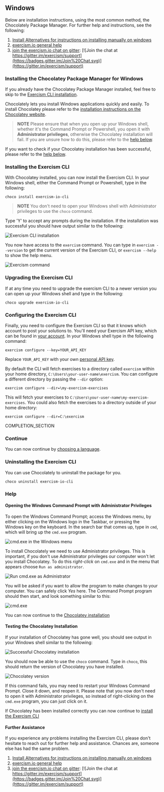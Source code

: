 ## Windows

Below are installation instructions, using the most common method, the Chocolately Package Manager. For further help and instructions, see the following:

1. [Install Alternatives for instructions on installing manually on windows](/clients/cli/install)
2. [exercism.io general help](http://exercism.io/help)
3. [join the exercism.io chat on gitter](https://gitter.im/exercism/support): [![Join the chat at https://gitter.im/exercism/support](https://badges.gitter.im/Join%20Chat.svg)](https://gitter.im/exercism/support)


### Installing the Chocolatey Package Manager for Windows <a name="chocolatey"></a>

If you already have the Chocolatey Package Manager installed, feel free to skip to the [Exercism CLI installation](#install-exercism-cli).

Chocolately lets you install Windows applications quickly and easily. To install Chocolatey please refer to the [installation instructions on the Chocolatey website](https://chocolatey.org/install).

> **NOTE**
> Please ensure that when you open up your Windows shell, whether it's the Command Prompt or Powershell, you open it with **Administrator privileges**, otherwise the Chocolatey installation will fail. If you are unsure how to do this, please refer to the [help below](#open-win-cmd).

If you want to check if your Chocolatey installation has been successful, please refer to the [help below](#test-choco-install).

### Installing the Exercism CLI <a name="install-exercism-cli"></a>

With Chocolatey installed, you can now install the Exercism CLI. In your Windows shell, either the Command Prompt or Powershell, type in the following:

```
choco install exercism-io-cli
```
> **NOTE**
>  You don't need to open your Windows shell with Administrator privileges to use the `choco` command.

Type 'Y' to accept any prompts during the installation. If the installation was successful you should have output similar to the following:

![Exercism CLI installation](/img/cli/win-exercism-installation.png "Exercism CLI installation")

You now have access to the `exercism` command. You can type in `exercism --version` to get the current version of the Exercism CLI, or `exercism --help` to show the help menu.

![Exercism command](/img/cli/win-exercism-command.png "Exercism command")

### Upgrading the Exercism CLI

If at any time you need to upgrade the exercism CLI to a newer version you can open up your Windows shell and type in the following:

```
choco upgrade exercism-io-cli
```

### Configuring the Exercism CLI

Finally, you need to configure the Exercism CLI so that it knows which account to post your solutions to. You'll need your Exercism API key, which can be found in [your account](http://exercism.io/account/key). In your Windows shell type in the following command:

```
exercism configure --key=YOUR_API_KEY
```

Replace `YOUR_API_KEY` with your own [personal API key](http://exercism.io/account/key).

By default the CLI will fetch exercises to a directory called `exercism` within your home directory, `C:\Users\your-user-name\exercism`. You can configure a different directory by passing the `--dir` option:

```
exercism configure --dir=\my-exercism-exercises
```

This will fetch your exercises to `C:\Users\your-user-name\my-exercism-exercises`. You could also fetch the exercises to a directory outside of your home directory:

```
exercism configure --dir=C:\exercism
```

COMPLETION_SECTION

### Continue
You can now continue by [choosing a language](http://exercism.io/languages).

### Uninstalling the Exercism CLI

You can use Chocolately to uninstall the package for you.
```
choco uninstall exercism-io-cli
```

### Help

#### Opening the Windows Command Prompt with Administrator Privileges <a name="open-win-cmd"></a>

To open the Windows Command Prompt; access the Windows menu, by either clicking on the Windows logo in the Taskbar, or pressing the Windows key on the keyboard. In the search bar that comes up, type in `cmd`, which will bring up the `cmd.exe` program.

![cmd.exe in the Windows menu](/img/cli/win-menu-cmd.png "The cmd program in the windows menu")

To install Chocolately we need to use Administrator privileges. This is important, if you don't use Administrator privileges our computer won't let you install Chocolatey. To do this *right-click* on `cmd.exe` and in the menu that appears choose `Run as administrator`.

![Run cmd.exe as Administrator](/img/cli/win-run-cmd-as-admin.png "Run the cmd program as Administrator")

You will be asked if you want to allow the program to make changes to your computer. You can safely click *Yes* here. The Command Prompt program should then start, and look something similar to this:

![cmd.exe](/img/cli/win-cmd.png "The Windows command Prompt")

You can now continue to the [Chocolatey installation](#chocolatey)

#### Testing the Chocolatey Installation <a name="test-choco-install"></a>

If your installation of Chocolatey has gone well, you should see output in your Windows shell similar to the following:

![Successful Chocolatey installation](/img/cli/win-successful-choco-install.png "Successful Chocolatey installation")

You should now be able to use the `choco` command. Type in `choco`, this should return the version of Chocolatey you have installed.

![Chocolatey version](/img/cli/win-choco-version.png "Chocolatey version")

If this command fails, you may need to restart your Windows Command Prompt. Close it down, and reopen it. Please note that you now don't need to open it with Administrator privileges, so instead of right-clicking on the `cmd.exe` program, you can just click on it.

If Chocolatey has been installed correctly you can now continue to [install the Exercism CLI](#install-exercism-cli)

#### Further Assistance

If you experience any problems installing the Exercism CLI, please don't hesitate to reach out for further help and assistance. Chances are, someone else has had the same problem.

1. [Install Alternatives for instructions on installing manually on windows](/clients/cli/install)
2. [exercism.io general help](http://exercism.io/help)
3. [join the exercism.io chat on gitter](https://gitter.im/exercism/support): [![Join the chat at https://gitter.im/exercism/support](https://badges.gitter.im/Join%20Chat.svg)](https://gitter.im/exercism/support)
